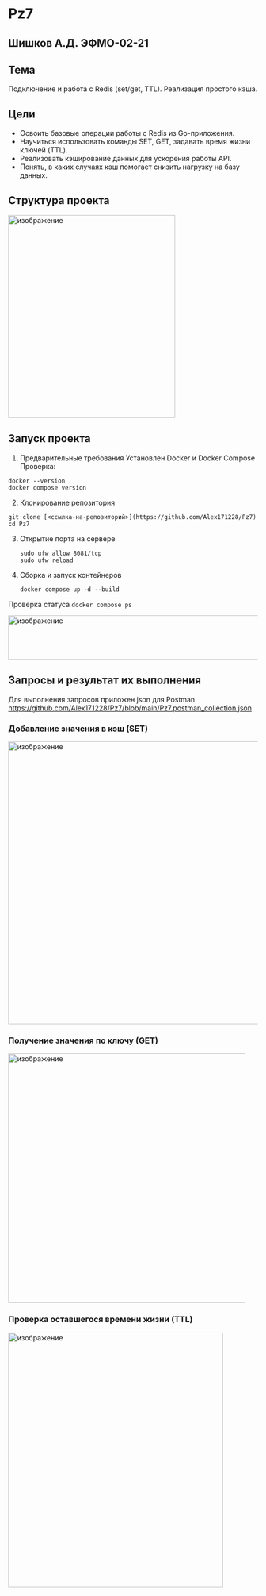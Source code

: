 # Pz7
## Шишков А.Д. ЭФМО-02-21
## Тема 
Подключение и работа с Redis (set/get, TTL). Реализация простого кэша.
## Цели
- Освоить базовые операции работы с Redis из Go-приложения.
- Научиться использовать команды SET, GET, задавать время жизни ключей (TTL).
- Реализовать кэширование данных для ускорения работы API.
- Понять, в каких случаях кэш помогает снизить нагрузку на базу данных.
## Структура проекта

<img width="337" height="409" alt="изображение" src="https://github.com/user-attachments/assets/4fc02bd3-168c-43c7-9b63-aec5eaef5b25" />

## Запуск проекта
1. Предварительные требования
  Установлен Docker и Docker Compose
  Проверка:
  ```
  docker --version
  docker compose version
  ```

2. Клонирование репозитория
 ```
git clone [<ссылка-на-репозиторий>](https://github.com/Alex171228/Pz7)
cd Pz7
  ```
3. Открытие порта на сервере
     ```
    sudo ufw allow 8081/tcp
    sudo ufw reload
     ```
4. Сборка и запуск контейнеров
    ```
    docker compose up -d --build
     ```
  Проверка статуса
      ```
    docker compose ps
     ```
     
<img width="1791" height="89" alt="изображение" src="https://github.com/user-attachments/assets/2bc9ee2e-35ef-4b8b-bd3b-2ac6c318cabc" /> 

## Запросы и результат их выполнения
Для выполнения запросов приложен json для Postman https://github.com/Alex171228/Pz7/blob/main/Pz7.postman_collection.json
### Добавление значения в кэш (SET)

<img width="616" height="570" alt="изображение" src="https://github.com/user-attachments/assets/ef48b89d-f2e8-4eb5-a44a-b25756164c75" /> 

### Получение значения по ключу (GET)

<img width="479" height="503" alt="изображение" src="https://github.com/user-attachments/assets/5dd336bf-5585-4120-bb23-18d2b6e4a4a1" /> 

### Проверка оставшегося времени жизни (TTL)

<img width="434" height="514" alt="изображение" src="https://github.com/user-attachments/assets/6d0a39dc-a1d1-4533-91d0-15f9ba255204" />

